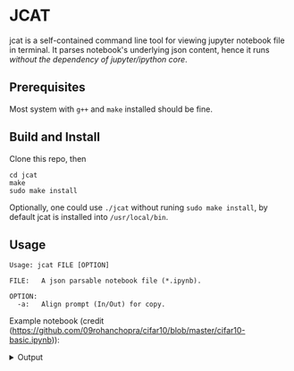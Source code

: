 # JCAT

jcat is a self-contained command line tool for viewing jupyter notebook file in terminal. It parses notebook's underlying json content, hence it runs *without the dependency of jupyter/ipython core*.

## Prerequisites

Most system with `g++` and `make` installed should be fine.

## Build and Install

Clone this repo, then
```
cd jcat
make
sudo make install
```
Optionally, one could use `./jcat` without runing `sudo make install`, by default jcat is installed into `/usr/local/bin`.

## Usage

```
Usage: jcat FILE [OPTION]

FILE:	A json parsable notebook file (*.ipynb).

OPTION:
  -a:	Align prompt (In/Out) for copy.
```

Example notebook (credit (https://github.com/09rohanchopra/cifar10/blob/master/cifar10-basic.ipynb)):

<details>
    <summary>Output</summary>

```
                =========================================================================
   `markdown`   # CIFAR - 10 
                ## Decode data
                =========================================================================
   `markdown`   Activate virtual environment
                =========================================================================
        In [1]: %%bash
                source ~/kerai/bin/activate
                =========================================================================
   `markdown`   ### Imports
                =========================================================================
        In [2]: %matplotlib inline
                from helper import get_class_names, get_train_data, get_test_data, plot_images
                -------------------------------------------------------------------------
    `stderr`    Using TensorFlow backend.

                =========================================================================
   `markdown`   Get class names
                =========================================================================
        In [3]: class_names = get_class_names()
                class_names
                -------------------------------------------------------------------------
    `stdout`    Decoding file: data/batches.meta

        Out[3]: ['airplane',
                 'automobile',
                 'bird',
                 'cat',
                 'deer',
                 'dog',
                 'frog',
                 'horse',
                 'ship',
                 'truck']
=========================================================================
```
<\details>

<details>
    <summary>Aligned output (called with `-a` argument):</summary>

```
=========================================================================
# `markdown`
# CIFAR - 10 
## Decode data
=========================================================================
# `markdown`
Activate virtual environment
=========================================================================
# In [1]: 
%%bash
source ~/kerai/bin/activate
=========================================================================
# `markdown`
### Imports
=========================================================================
# In [2]: 
%matplotlib inline
from helper import get_class_names, get_train_data, get_test_data, plot_images
-------------------------------------------------------------------------
# `stderr`
Using TensorFlow backend.

=========================================================================
# `markdown`
Get class names
=========================================================================
# In [3]: 
class_names = get_class_names()
class_names
-------------------------------------------------------------------------
# `stdout`
Decoding file: data/batches.meta

# Out[3]: 
['airplane',
 'automobile',
 'bird',
 'cat',
 'deer',
 'dog',
 'frog',
 'horse',
 'ship',
 'truck']
=========================================================================
```
<\details>


## Uninstall

`rm /usr/local/bin/jcat`

## License

Distributed uder the [Boost Software License](http://www.boost.org/users/license.html). 

## Acknoledgement

jcat parse notebook with [jsoncons](https://github.com/danielaparker/jsoncons), a header only c++ json library.
